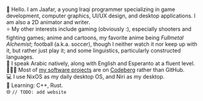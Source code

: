 👋 Hello. I am Jaafar, a young Iraqi programmer specializing in game development, computer graphics, UI/UX design, and desktop applications. I am also a 2D animator and writer.\
⭐ My other interests include gaming (obviously :), especially shooters and fighting games; anime and cartoons, my favorite anime being *Fullmetal Alchemist*; football (a.k.a. soccer), though I neither watch it nor keep up with it, but rather just play it; and some linguistics, particularly constructed languages.\
💬 I speak Arabic natively, along with English and Esperanto at a fluent level.\
👨🏽‍💻 Most of [my software projects] are on [Codeberg] rather than GitHub.\
💻 I use NixOS as my daily desktop OS, and Niri as my desktop.\
📖 Learning: C++, Rust.\
🌐 `// TODO: add website`

[my software projects]: https://codeberg.org/jaafar
[Codeberg]: https://codeberg.org
